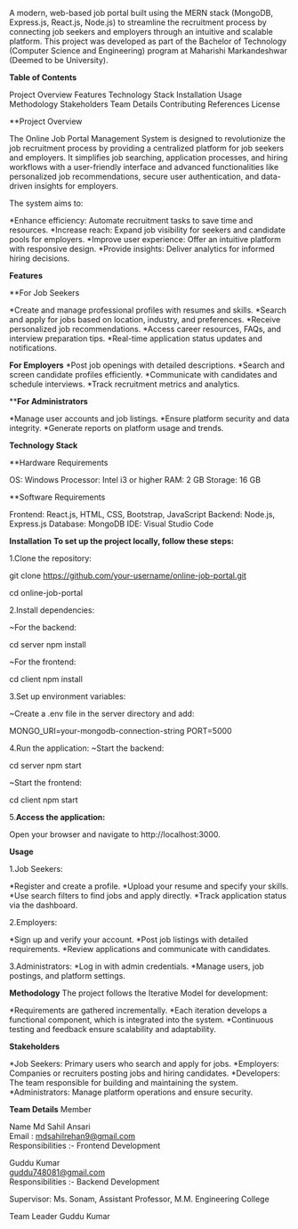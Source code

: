 A modern, web-based job portal built using the MERN stack (MongoDB, Express.js, React.js, Node.js) to streamline the recruitment process by connecting job seekers and employers through an intuitive and scalable platform. This project was developed as part of the Bachelor of Technology (Computer Science and Engineering) program at Maharishi Markandeshwar (Deemed to be University).

**Table of Contents**

Project Overview
Features
Technology Stack
Installation
Usage
Methodology
Stakeholders
Team Details
Contributing
References
License



**Project Overview

The Online Job Portal Management System is designed to revolutionize the job recruitment process by providing a centralized platform for job seekers and employers. It simplifies job searching, application processes, and hiring workflows with a user-friendly interface and advanced functionalities like personalized job recommendations, secure user authentication, and data-driven insights for employers.

The system aims to:

  
  *Enhance efficiency: Automate recruitment tasks to save time and resources.
  *Increase reach: Expand job visibility for seekers and candidate pools for employers.
  *Improve user experience: Offer an intuitive platform with responsive design.
  *Provide insights: Deliver analytics for informed hiring decisions.

  

**Features**

**For Job Seekers

  *Create and manage professional profiles with resumes and skills.
  *Search and apply for jobs based on location, industry, and preferences.
  *Receive personalized job recommendations.
  *Access career resources, FAQs, and interview preparation tips.
  *Real-time application status updates and notifications.


  
**For Employers**
  *Post job openings with detailed descriptions.
  *Search and screen candidate profiles efficiently.
  *Communicate with candidates and schedule interviews.
  *Track recruitment metrics and analytics.

  
****For Administrators**

  *Manage user accounts and job listings.
  *Ensure platform security and data integrity.
  *Generate reports on platform usage and trends.


**Technology Stack**

**Hardware Requirements

OS: Windows
Processor: Intel i3 or higher
RAM: 2 GB
Storage: 16 GB


**Software Requirements

Frontend: React.js, HTML, CSS, Bootstrap, JavaScript
Backend: Node.js, Express.js
Database: MongoDB
IDE: Visual Studio Code






**Installation**
**To set up the project locally,
follow these steps:**


1.Clone the repository:

git clone https://github.com/your-username/online-job-portal.git

cd online-job-portal


2.Install dependencies:

~For the backend:

cd server
npm install


~For the frontend:

cd client
npm install

3.Set up environment variables:

~Create a .env file in the server directory and add:

MONGO_URI=your-mongodb-connection-string
PORT=5000


4.Run the application:
~Start the backend:

cd server
npm start


~Start the frontend:

cd client
npm start




5.**Access the application:**

Open your browser and navigate to http://localhost:3000.



**Usage**

1.Job Seekers:

   *Register and create a profile.
   *Upload your resume and specify your skills.
   *Use search filters to find jobs and apply directly.
   *Track application status via the dashboard.


   
2.Employers:

   *Sign up and verify your account.
   *Post job listings with detailed requirements.
   *Review applications and communicate with candidates.

   
3.Administrators:
   *Log in with admin credentials.
   *Manage users, job postings, and platform settings.

   
**Methodology**
The project follows the Iterative Model for development:

   *Requirements are gathered incrementally.
   *Each iteration develops a functional component, which is integrated into the system.
   *Continuous testing and feedback ensure scalability and adaptability.
   
**Stakeholders**

   *Job Seekers: Primary users who search and apply for jobs.
   *Employers: Companies or recruiters posting jobs and hiring candidates.
   *Developers: The team responsible for building and maintaining the system.
   *Administrators: Manage platform operations and ensure security.

   
**Team Details**
Member

 


Name  Md Sahil Ansari	      
Email :  mdsahilrehan9@gmail.com     
Responsibilities :-     Frontend Development  

Guddu Kumar	           
 guddu748081@gmail.com	        
Responsibilities :-   Backend Development


Supervisor: Ms. Sonam, Assistant Professor, M.M. Engineering College



Team Leader
Guddu Kumar	 





